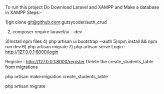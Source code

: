 To run this project Do
Download Laravel and XAMPP and Make a database in XAMPP
Steps:-

1)git clone git@github.com:gutsycoder/auth_crud


2) composer require laravel/ui --dev

3)Install npm files
4) php artisan ui bootstrap --auth
5)npm install && npm run dev
6) php artisan migrate
7) php artisan serve 
Login : http://127.0.0.1:8000/login

Register : http://127.0.0.1:8000/register
Delete the create_students_table from migrations

php artisan make:migration create_students_table
 
php artisan migrate

